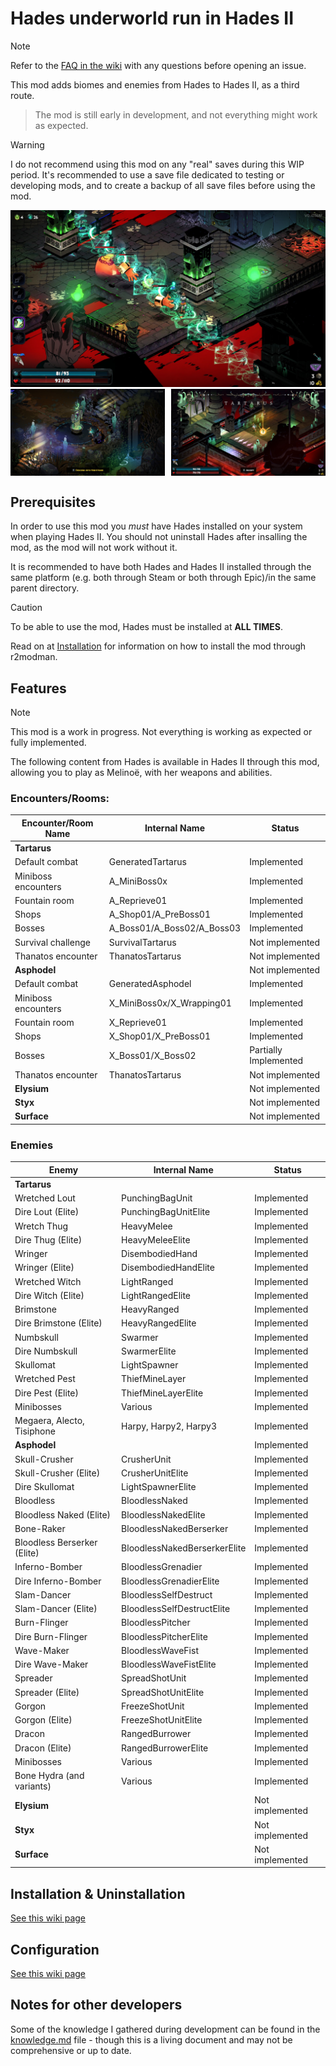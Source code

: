 # Hades underworld run in Hades II

> [!NOTE]
> Refer to the [FAQ in the wiki](https://github.com/NikkelM/Hades-II-HadesBiomes/wiki) with any questions before opening an issue.

This mod adds biomes and enemies from Hades to Hades II, as a third route.

> The mod is still early in development, and not everything might work as expected.

> [!WARNING]
> I do not recommend using this mod on any "real" saves during this WIP period.
> It's recommended to use a save file dedicated to testing or developing mods, and to create a backup of all save files before using the mod.

  <img src="img/screenshots/tartarus_fight.jpg" alt="Battling out of Tartarus">
<div style="display: flex; justify-content: space-between;">
  <img src="img/screenshots/run_start.jpg" alt="Descend into Nightmare - Start a Hades run" width="49%" style="margin-right: 1%;">
<img src="img/screenshots/tartarus_opening_boon.jpg" alt="Descending into Tartarus" width="49%" style="margin-left: 1%;">
</div>

## Prerequisites

In order to use this mod you _must_ have Hades installed on your system when playing Hades II.
You should not uninstall Hades after insalling the mod, as the mod will not work without it.

It is recommended to have both Hades and Hades II installed through the same platform (e.g. both through Steam or both through Epic)/in the same parent directory.

> [!CAUTION]
> To be able to use the mod, Hades must be installed at **ALL TIMES**.

Read on at [Installation](#installation) for information on how to install the mod through r2modman.

## Features

> [!NOTE]
> This mod is a work in progress.
> Not everything is working as expected or fully implemented.

The following content from Hades is available in Hades II through this mod, allowing you to play as Melinoë, with her weapons and abilities.

### Encounters/Rooms:

| Encounter/Room Name | Internal Name              | Status                |
| ------------------- | -------------------------- | --------------------- |
| **Tartarus**        |                            |                       |
| Default combat      | GeneratedTartarus          | Implemented           |
| Miniboss encounters | A_MiniBoss0x               | Implemented           |
| Fountain room       | A_Reprieve01               | Implemented           |
| Shops               | A_Shop01/A_PreBoss01       | Implemented           |
| Bosses              | A_Boss01/A_Boss02/A_Boss03 | Implemented           |
| Survival challenge  | SurvivalTartarus           | Not implemented       |
| Thanatos encounter  | ThanatosTartarus           | Not implemented       |
| **Asphodel**        |                            | Not implemented       |
| Default combat      | GeneratedAsphodel          | Implemented           |
| Miniboss encounters | X_MiniBoss0x/X_Wrapping01  | Implemented           |
| Fountain room       | X_Reprieve01               | Implemented           |
| Shops               | X_Shop01/X_PreBoss01       | Implemented           |
| Bosses              | X_Boss01/X_Boss02          | Partially Implemented |
| Thanatos encounter  | ThanatosTartarus           | Not implemented       |
| **Elysium**         |                            | Not implemented       |
| **Styx**            |                            | Not implemented       |
| **Surface**         |                            | Not implemented       |

### Enemies

| Enemy                       | Internal Name                | Status          |
| --------------------------- | ---------------------------- | --------------- |
| **Tartarus**                |                              |                 |
| Wretched Lout               | PunchingBagUnit              | Implemented     |
| Dire Lout (Elite)           | PunchingBagUnitElite         | Implemented     |
| Wretch Thug                 | HeavyMelee                   | Implemented     |
| Dire Thug (Elite)           | HeavyMeleeElite              | Implemented     |
| Wringer                     | DisembodiedHand              | Implemented     |
| Wringer (Elite)             | DisembodiedHandElite         | Implemented     |
| Wretched Witch              | LightRanged                  | Implemented     |
| Dire Witch (Elite)          | LightRangedElite             | Implemented     |
| Brimstone                   | HeavyRanged                  | Implemented     |
| Dire Brimstone (Elite)      | HeavyRangedElite             | Implemented     |
| Numbskull                   | Swarmer                      | Implemented     |
| Dire Numbskull              | SwarmerElite                 | Implemented     |
| Skullomat                   | LightSpawner                 | Implemented     |
| Wretched Pest               | ThiefMineLayer               | Implemented     |
| Dire Pest (Elite)           | ThiefMineLayerElite          | Implemented     |
| Minibosses                  | Various                      | Implemented     |
| Megaera, Alecto, Tisiphone  | Harpy, Harpy2, Harpy3        | Implemented     |
| **Asphodel**                |                              | Implemented     |
| Skull-Crusher               | CrusherUnit                  | Implemented     |
| Skull-Crusher (Elite)       | CrusherUnitElite             | Implemented     |
| Dire Skullomat              | LightSpawnerElite            | Implemented     |
| Bloodless                   | BloodlessNaked               | Implemented     |
| Bloodless Naked (Elite)     | BloodlessNakedElite          | Implemented     |
| Bone-Raker                  | BloodlessNakedBerserker      | Implemented     |
| Bloodless Berserker (Elite) | BloodlessNakedBerserkerElite | Implemented     |
| Inferno-Bomber              | BloodlessGrenadier           | Implemented     |
| Dire Inferno-Bomber         | BloodlessGrenadierElite      | Implemented     |
| Slam-Dancer                 | BloodlessSelfDestruct        | Implemented     |
| Slam-Dancer (Elite)         | BloodlessSelfDestructElite   | Implemented     |
| Burn-Flinger                | BloodlessPitcher             | Implemented     |
| Dire Burn-Flinger           | BloodlessPitcherElite        | Implemented     |
| Wave-Maker                  | BloodlessWaveFist            | Implemented     |
| Dire Wave-Maker             | BloodlessWaveFistElite       | Implemented     |
| Spreader                    | SpreadShotUnit               | Implemented     |
| Spreader (Elite)            | SpreadShotUnitElite          | Implemented     |
| Gorgon                      | FreezeShotUnit               | Implemented     |
| Gorgon (Elite)              | FreezeShotUnitElite          | Implemented     |
| Dracon                      | RangedBurrower               | Implemented     |
| Dracon (Elite)              | RangedBurrowerElite          | Implemented     |
| Minibosses                  | Various                      | Implemented     |
| Bone Hydra (and variants)   | Various                      | Implemented     |
| **Elysium**                 |                              | Not implemented |
| **Styx**                    |                              | Not implemented |
| **Surface**                 |                              | Not implemented |

## Installation & Uninstallation

[See this wiki page](https://github.com/NikkelM/Hades-II-HadesBiomes/wiki/Installation-&-Uninstallation)

## Configuration

[See this wiki page](https://github.com/NikkelM/Hades-II-HadesBiomes/wiki/Configuration)

## Notes for other developers

Some of the knowledge I gathered during development can be found in the [knowledge.md](docs/knowledge.md) file - though this is a living document and may not be comprehensive or up to date.
